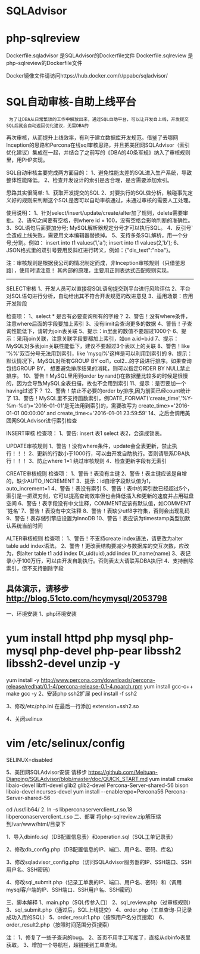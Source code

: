 # SQLAdvisor
# php-sqlreview
Dockerfile.sqladvisor  是SQLAdvisor的Dockerfile文件
Dockerfile.sqlreview   是php-sqlreview的Dockerfile文件

Docker镜像文件请访问https://hub.docker.com/r/ppabc/sqladvisor/

# SQL自动审核-自助上线平台

     为了让DBA从日常繁琐的工作中解放出来，通过SQL自助平台，可以让开发自上线，开发提交SQL后就会自动返回优化建议，无需DBA的
 再次审核，从而提升上线效率，有利于建立数据库开发规范。借鉴了去哪网Inception的思路和Percona在线sql审核思路，并且把美团网SQLAdvisor（索引优化建议）集成在一起，并结合了之前写的《DBA的40条军规》纳入了审核规则里，用PHP实现。

SQL自动审核主要完成两方面目的：
1、避免性能太差的SQL进入生产系统，导致整体性能降低。
2、检查开发设计的索引是否合理，是否需要添加索引。

思路其实很简单:
1、获取开发提交的SQL
2、对要执行的SQL做分析，触碰事先定义好的规则来判断这个SQL是否可以自动审核通过，未通过审核的需要人工处理。

使用说明：
1、针对select/insert/update/create/alter加了规则，delete需要审批。
2、语句之间要有空格，例where id = 100，没有空格会影响判断的准确性。
3、SQL语句后面要加分号; MySQL解析器规定分号才可以执行SQL。
4、反引号`会造成上线失败，需要用文本编辑器替换掉。
5、支持多条SQL解析，用一个分号;分割。例如：
     insert into t1 values(1,'a');
     insert into t1 values(2,'b');
6、JSON格式里的双引号要用反斜杠进行转义，例如：{\"dis_text\":\"nba\"}。


注：审核规则是根据我公司的情况制定而成，非Inception审核规则（只借鉴思路），使用时请注意！
    其内部的原理，主要用正则表达式匹配规则实现。

--------------------------------------------------------------------------------------------------
SELECT审核
1、开发人员可以直接将SQL语句提交到平台进行风险评估
2、平台对SQL语句进行分析，自动给出其不符合开发规范的改进意见
3、适用场景：应用开发阶段

检查项：
1、select * 是否有必要查询所有的字段？
2、警告！没有where条件，注意where后面的字段要加上索引
3、没有limit会查询更多的数据
4、警告！子查询性能低下，请转为join表关联
5、提示：in里面的数值不要超过1000个
6、提示：采用join关联，注意关联字段要都加上索引，如on a.id=b.id
7、提示：MySQL对多表join关联性能低下，建议不要超过3个表以上的关联
8、警告！like '%%'双百分号无法用到索引，like 'mysql%'这样是可以利用到索引的
9、提示：默认情况下，MySQL对所有GROUP BY col1，col2...的字段进行排序。如果查询包括GROUP BY，
想要避免排序结果的消耗，则可以指定ORDER BY NULL禁止排序。
10、警告！MySQL里用到order by rand()在数据量比较多的时候是很慢的，因为会导致MySQL全表扫描，故也不会用到索引
11、提示：是否要加一个having过滤下？
12、警告！禁止不必要的order by排序,因为前面已经count统计了
13、警告！MySQL里不支持函数索引，例DATE_FORMAT('create_time','%Y-%m-%d')='2016-01-01'是无法用到索引的，需要改写为
create_time>='2016-01-01 00:00:00' and create_time<='2016-01-01 23:59:59'
14、之后会调用美团网SQLAdvisor进行索引检查


INSERT审核
检查项：
1、警告: insert 表1 select 表2，会造成锁表。


UPDATE审核规则
1、警告！没有where条件，update会全表更新，禁止执行！！！
2、更新的行数小于1000行，可以由开发自助执行。否则请联系DBA执行！！！
3、防止where 1=1 绕过审核规则
4、检查更新字段有无索引


CREATE审核规则
检查项：
1、警告！表没有主键
2、警告！表主键应该是自增的，缺少AUTO_INCREMENT
3、提示：id自增字段默认值为1，auto_increment=1
4、警告！表没有索引
5、警告！表中的索引数已经超过5个，索引是一把双刃剑，它可以提高查询效率但也会降低插入和更新的速度并占用磁盘空间
6、警告！表字段没有中文注释，COMMENT应该有默认值，如COMMENT '姓名'
7、警告！表没有中文注释
8、警告！表缺少utf8字符集，否则会出现乱码
9、警告！表存储引擎应设置为InnoDB
10、警告！表应该为timestamp类型加默认系统当前时间


ALTER审核规则
检查项：
1、警告！不支持create index语法，请更改为alter table add index语法。
2、警告！更改表结构要减少与数据库的交互次数，应改为，例alter table t1 add index IX_uid(uid),add index IX_name(name)
3、表记录小于100万行，可以由开发自助执行。否则表太大请联系DBA执行!
4、支持删除索引，但不支持删除字段

具体演示，请移步 http://blog.51cto.com/hcymysql/2053798
---------------------------------------------------------------------------------------------

一、环境安装
1、php环境安装
# yum install httpd php mysql php-mysql php-devel php-pear libssh2 libssh2-devel unzip -y
yum install -y http://www.percona.com/downloads/percona-release/redhat/0.1-4/percona-release-0.1-4.noarch.rpm
yum install gcc-c++ make gcc -y
2、安装php ssh2扩展
pecl install -f ssh2

3、修改/etc/php.ini
在最后一行添加
extension=ssh2.so

4、关闭selinux
# vim /etc/selinux/config
SELINUX=disabled

5、美团网SQLAdvisor安装
请移步 https://github.com/Meituan-Dianping/SQLAdvisor/blob/master/doc/QUICK_START.md
yum  install cmake libaio-devel libffi-devel glib2 glib2-devel Percona-Server-shared-56  bison libaio-devel  ncurses-devel
yum  install --enablerepo=Percona56 Percona-Server-shared-56

cd /usr/lib64/ 2. ln -s libperconaserverclient_r.so.18 libperconaserverclient_r.so
二、部署
将php-sqlreview.zip解压缩到/var/www/html/目录下

1、导入dbinfo.sql（DB配置信息表）和operation.sql（SQL工单记录表）

2、修改db_config.php（DB配置信息的IP、端口、用户名、密码、库名）

3、修改sqladvisor_config.php（访问SQLAdvisor服务器的IP、SSH端口、SSH用户名、SSH密码）

4、修改sql_submit.php（记录工单表的IP、端口、用户名、密码）和（调用mysql客户端的IP、SSH端口、SSH用户名、SSH密码）

三、脚本解释
1、main.php（SQL传参入口）
2、sql_review.php（过审核规则）
3、sql_submit.php（通过后，SQL上线提交）
4、order.php（工单查询-只记录成功入库的SQL）
5、order_result1.php（按照用户名分页搜索）
6、order_result2.php（按照时间范围分页搜索）

注：
1、修复了一些子查询的bug。
2、首页不用手工写库了，直接从dbinfo表里获取。
3、增加一个导航栏，超链接到工单查询。

